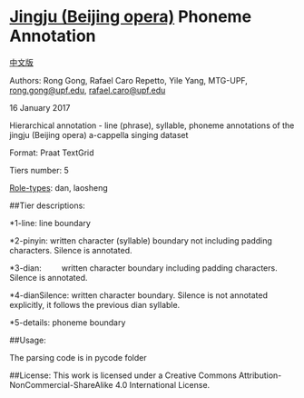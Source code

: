 # [Jingju (Beijing opera)](https://en.wikipedia.org/wiki/Peking_opera) Phoneme Annotation

[中文版](https://github.com/ronggong/jingjuPhonemeAnnotation/blob/master/READMEC.md)

Authors: Rong Gong, Rafael Caro Repetto, Yile Yang, MTG-UPF, rong.gong@upf.edu, rafael.caro@upf.edu

16 January 2017

Hierarchical annotation - line (phrase), syllable, phoneme annotations of the jingju (Beijing opera) a-cappella singing dataset

Format: 	Praat TextGrid

Tiers number:	5

[Role-types](https://en.wikipedia.org/wiki/Peking_opera#Classification_of_performers_and_roles): dan, laosheng

##Tier descriptions:

*1-line:         line boundary

*2-pinyin:       written character (syllable) boundary not including padding characters. Silence is annotated.  

*3-dian:         written character boundary including padding characters. Silence is annotated.

*4-dianSilence:  written character boundary. Silence is not annotated explicitly, it follows the previous dian syllable.  

*5-details:      phoneme boundary

##Usage:

The parsing code is in pycode folder

##License:
This work is licensed under a Creative Commons Attribution-NonCommercial-ShareAlike 4.0 International License.
